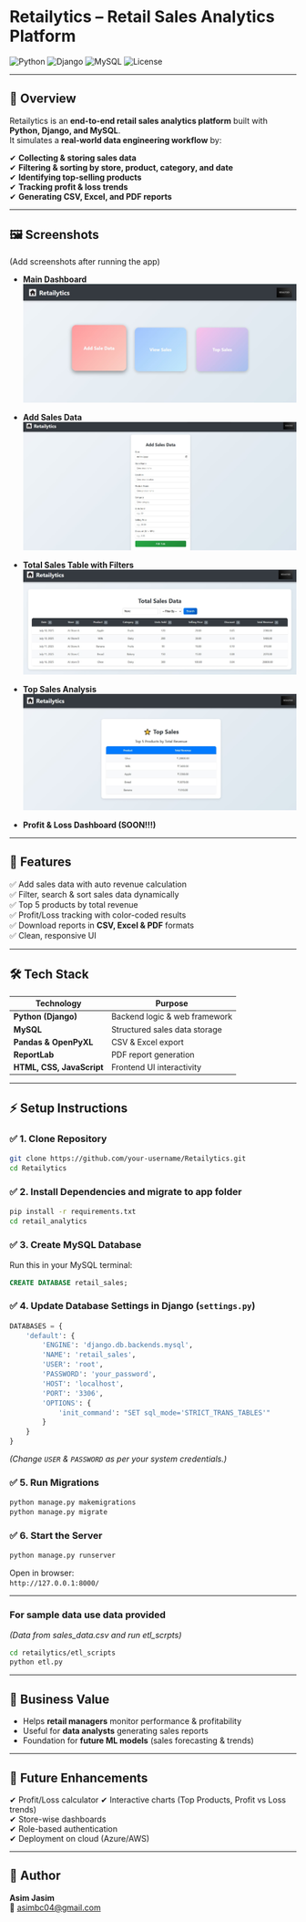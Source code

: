 # Retailytics – Retail Sales Analytics Platform

![Python](https://img.shields.io/badge/Python-3.11-blue?logo=python)
![Django](https://img.shields.io/badge/Django-5.0-green?logo=django)
![MySQL](https://img.shields.io/badge/MySQL-8.0-orange?logo=mysql)
![License](https://img.shields.io/badge/License-MIT-yellow)

---

## 📌 Overview

Retailytics is an **end-to-end retail sales analytics platform** built with **Python, Django, and MySQL**.  
It simulates a **real-world data engineering workflow** by:

✔ **Collecting & storing sales data**  
✔ **Filtering & sorting by store, product, category, and date**  
✔ **Identifying top-selling products**  
✔ **Tracking profit & loss trends**  
✔ **Generating CSV, Excel, and PDF reports**

---

## 🖼 Screenshots

(Add screenshots after running the app)

- **Main Dashboard**  
![Main Dashboard](screenshots/main.jpg)

- **Add Sales Data**  
![Add Sales](screenshots/add_sales.jpg)

- **Total Sales Table with Filters**  
![Total Sales](screenshots/sales_list.jpg)

- **Top Sales Analysis**  
![Top Sales](screenshots/top_sales.jpg)

- **Profit & Loss Dashboard (SOON!!!)**  

---

## 🚀 Features

✅ Add sales data with auto revenue calculation  
✅ Filter, search & sort sales data dynamically  
✅ Top 5 products by total revenue  
✅ Profit/Loss tracking with color-coded results  
✅ Download reports in **CSV, Excel & PDF** formats  
✅ Clean, responsive UI

---

## 🛠 Tech Stack

| **Technology** | **Purpose** |
|-----------------|-------------|
| **Python (Django)** | Backend logic & web framework |
| **MySQL** | Structured sales data storage |
| **Pandas & OpenPyXL** | CSV & Excel export |
| **ReportLab** | PDF report generation |
| **HTML, CSS, JavaScript** | Frontend UI interactivity |

---

## ⚡ Setup Instructions

### ✅ 1. Clone Repository
```bash
git clone https://github.com/your-username/Retailytics.git
cd Retailytics
```

### ✅ 2. Install Dependencies and migrate to app folder
```bash
pip install -r requirements.txt
cd retail_analytics
```

### ✅ 3. Create MySQL Database
Run this in your MySQL terminal:
```sql
CREATE DATABASE retail_sales;
```

### ✅ 4. Update Database Settings in Django (`settings.py`)
```python
DATABASES = {
    'default': {
        'ENGINE': 'django.db.backends.mysql',
        'NAME': 'retail_sales',
        'USER': 'root',
        'PASSWORD': 'your_password',
        'HOST': 'localhost',
        'PORT': '3306',
        'OPTIONS': {
            'init_command': "SET sql_mode='STRICT_TRANS_TABLES'"
        }
    }
}
```

*(Change `USER` & `PASSWORD` as per your system credentials.)*

### ✅ 5. Run Migrations
```bash
python manage.py makemigrations
python manage.py migrate
```

### ✅ 6. Start the Server
```bash
python manage.py runserver
```
Open in browser:  
`http://127.0.0.1:8000/`

---
### For sample data use data provided
*(Data from sales_data.csv and run etl_scrpts)*
```bash 
cd retailytics/etl_scripts
python etl.py
```

---

## 🎯 Business Value

- Helps **retail managers** monitor performance & profitability  
- Useful for **data analysts** generating sales reports  
- Foundation for **future ML models** (sales forecasting & trends)

---

## 🔮 Future Enhancements

✔ Profit/Loss calculator
✔ Interactive charts (Top Products, Profit vs Loss trends)  
✔ Store-wise dashboards  
✔ Role-based authentication  
✔ Deployment on cloud (Azure/AWS)

---

## 🙋 Author

**Asim Jasim**  
📧 asimbc04@gmail.com 
